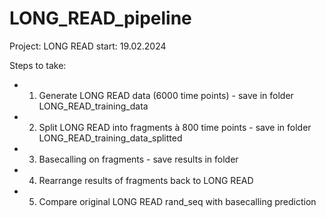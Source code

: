 # LONG_READ_pipeline
Project: LONG READ start: 19.02.2024

Steps to take:

* 1. Generate LONG READ data (6000 time points) - save in folder LONG_READ_training_data


* 2. Split LONG READ into fragments à 800 time points - save in folder LONG_READ_training_data_splitted


* 3. Basecalling on fragments - save results in folder


* 4. Rearrange results of fragments back to LONG READ


* 5. Compare original LONG READ rand_seq with basecalling prediction

